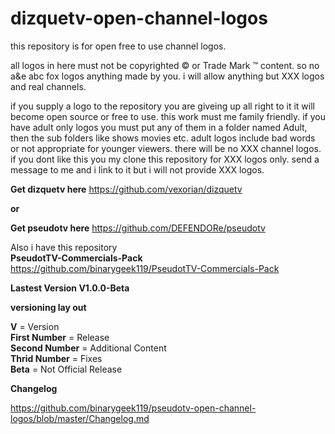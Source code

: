 # dizquetv-open-channel-logos
this repository is for open free to use channel logos.

all logos in here must not be copyrighted © or Trade Mark ™ content. so no a&e abc fox logos anything made by you. i will allow anything but XXX logos and real channels.

if you supply a logo to the repository
you are giveing up all right to it it will become open source or free to use.
this work must me family friendly. if you have adult only logos you must put any of them in a folder named Adult, then the sub folders like shows movies etc.
adult logos include bad words or not appropriate for younger viewers. there will be no XXX channel logos.
if you dont like this you my clone this repository for XXX logos only. send a message to me and i link to it but i will not provide XXX logos.

**Get dizquetv here**
https://github.com/vexorian/dizquetv

**or**

**Get pseudotv here**
https://github.com/DEFENDORe/pseudotv

Also i have this repository <br />
**PseudotTV-Commercials-Pack**
https://github.com/binarygeek119/PseudotTV-Commercials-Pack


**Lastest Version V1.0.0-Beta**


**versioning lay out**

**V** = Version<br />
**First Number** = Release<br />
**Second Number** = Additional Content<br />
**Thrid Number** = Fixes <br />
**Beta** = Not Official Release<br />

**Changelog**

https://github.com/binarygeek119/pseudotv-open-channel-logos/blob/master/Changelog.md
